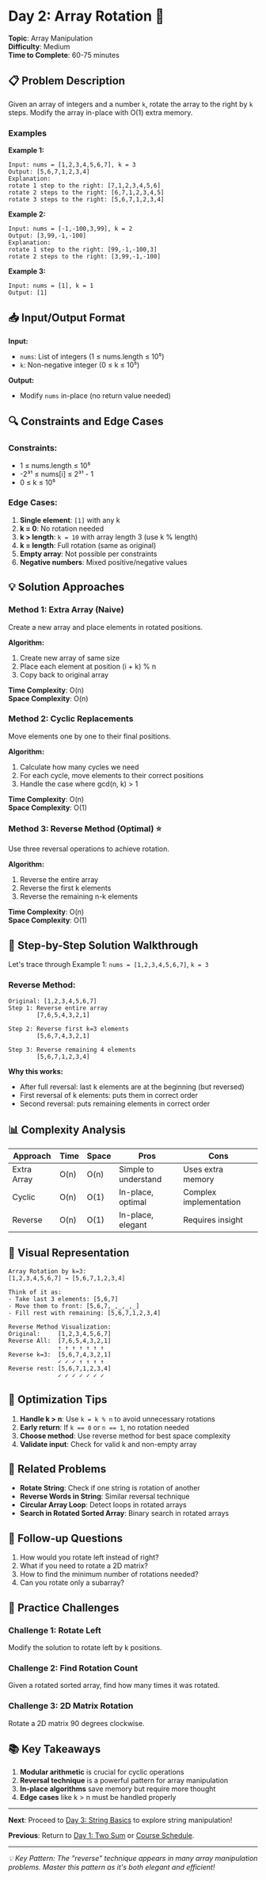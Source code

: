 # Day 2: Array Rotation 🔄

**Topic**: Array Manipulation  
**Difficulty**: Medium  
**Time to Complete**: 60-75 minutes

## 📋 Problem Description

Given an array of integers and a number `k`, rotate the array to the right by `k` steps. Modify the array in-place with O(1) extra memory.

### Examples

**Example 1:**
```
Input: nums = [1,2,3,4,5,6,7], k = 3
Output: [5,6,7,1,2,3,4]
Explanation: 
rotate 1 step to the right: [7,1,2,3,4,5,6]
rotate 2 steps to the right: [6,7,1,2,3,4,5]
rotate 3 steps to the right: [5,6,7,1,2,3,4]
```

**Example 2:**
```
Input: nums = [-1,-100,3,99], k = 2
Output: [3,99,-1,-100]
Explanation:
rotate 1 step to the right: [99,-1,-100,3]
rotate 2 steps to the right: [3,99,-1,-100]
```

**Example 3:**
```
Input: nums = [1], k = 1
Output: [1]
```

## 📥 Input/Output Format

**Input:**
- `nums`: List of integers (1 ≤ nums.length ≤ 10⁵)
- `k`: Non-negative integer (0 ≤ k ≤ 10⁵)

**Output:**
- Modify `nums` in-place (no return value needed)

## 🔍 Constraints and Edge Cases

### Constraints:
- 1 ≤ nums.length ≤ 10⁵
- -2³¹ ≤ nums[i] ≤ 2³¹ - 1
- 0 ≤ k ≤ 10⁵

### Edge Cases:
1. **Single element**: `[1]` with any k
2. **k = 0**: No rotation needed
3. **k > length**: `k = 10` with array length 3 (use k % length)
4. **k = length**: Full rotation (same as original)
5. **Empty array**: Not possible per constraints
6. **Negative numbers**: Mixed positive/negative values

## 💡 Solution Approaches

### Method 1: Extra Array (Naive)
Create a new array and place elements in rotated positions.

**Algorithm:**
1. Create new array of same size
2. Place each element at position (i + k) % n
3. Copy back to original array

**Time Complexity**: O(n)  
**Space Complexity**: O(n)

### Method 2: Cyclic Replacements
Move elements one by one to their final positions.

**Algorithm:**
1. Calculate how many cycles we need
2. For each cycle, move elements to their correct positions
3. Handle the case where gcd(n, k) > 1

**Time Complexity**: O(n)  
**Space Complexity**: O(1)

### Method 3: Reverse Method (Optimal) ⭐
Use three reversal operations to achieve rotation.

**Algorithm:**
1. Reverse the entire array
2. Reverse the first k elements
3. Reverse the remaining n-k elements

**Time Complexity**: O(n)  
**Space Complexity**: O(1)

## 🔧 Step-by-Step Solution Walkthrough

Let's trace through Example 1: `nums = [1,2,3,4,5,6,7]`, `k = 3`

### Reverse Method:
```
Original: [1,2,3,4,5,6,7]
Step 1: Reverse entire array
        [7,6,5,4,3,2,1]

Step 2: Reverse first k=3 elements
        [5,6,7,4,3,2,1]

Step 3: Reverse remaining 4 elements
        [5,6,7,1,2,3,4]
```

**Why this works:**
- After full reversal: last k elements are at the beginning (but reversed)
- First reversal of k elements: puts them in correct order
- Second reversal: puts remaining elements in correct order

## 📊 Complexity Analysis

| Approach | Time | Space | Pros | Cons |
|----------|------|-------|------|------|
| Extra Array | O(n) | O(n) | Simple to understand | Uses extra memory |
| Cyclic | O(n) | O(1) | In-place, optimal | Complex implementation |
| Reverse | O(n) | O(1) | In-place, elegant | Requires insight |

## 🎨 Visual Representation

```
Array Rotation by k=3:
[1,2,3,4,5,6,7] → [5,6,7,1,2,3,4]

Think of it as:
- Take last 3 elements: [5,6,7]
- Move them to front: [5,6,7,_,_,_,_]
- Fill rest with remaining: [5,6,7,1,2,3,4]

Reverse Method Visualization:
Original:     [1,2,3,4,5,6,7]
Reverse All:  [7,6,5,4,3,2,1]
              ↑ ↑ ↑ ↑ ↑ ↑ ↑
Reverse k=3:  [5,6,7,4,3,2,1]
              ✓ ✓ ✓ ↑ ↑ ↑ ↑
Reverse rest: [5,6,7,1,2,3,4]
              ✓ ✓ ✓ ✓ ✓ ✓ ✓
```

## 🚀 Optimization Tips

1. **Handle k > n**: Use `k = k % n` to avoid unnecessary rotations
2. **Early return**: If `k == 0` or `n == 1`, no rotation needed
3. **Choose method**: Use reverse method for best space complexity
4. **Validate input**: Check for valid k and non-empty array

## 🔗 Related Problems

- **Rotate String**: Check if one string is rotation of another
- **Reverse Words in String**: Similar reversal technique
- **Circular Array Loop**: Detect loops in rotated arrays
- **Search in Rotated Sorted Array**: Binary search in rotated arrays

## 💭 Follow-up Questions

1. How would you rotate left instead of right?
2. What if you need to rotate a 2D matrix?
3. How to find the minimum number of rotations needed?
4. Can you rotate only a subarray?

## 🎯 Practice Challenges

### Challenge 1: Rotate Left
Modify the solution to rotate left by k positions.

### Challenge 2: Find Rotation Count
Given a rotated sorted array, find how many times it was rotated.

### Challenge 3: 2D Matrix Rotation
Rotate a 2D matrix 90 degrees clockwise.

## 📚 Key Takeaways

1. **Modular arithmetic** is crucial for cyclic operations
2. **Reversal technique** is a powerful pattern for array manipulation
3. **In-place algorithms** save memory but require more thought
4. **Edge cases** like k > n must be handled properly

---

**Next**: Proceed to [Day 3: String Basics](../day_03/) to explore string manipulation!

**Previous**: Return to [Day 1: Two Sum](../day_01/) or [Course Schedule](../course_schedule.md).

---
*💡 Key Pattern: The "reverse" technique appears in many array manipulation problems. Master this pattern as it's both elegant and efficient!*
